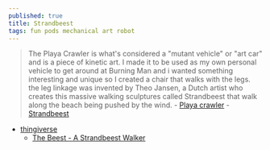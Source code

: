 ```yaml
---
published: true
title: Strandbeest
tags: fun pods mechanical art robot
---
```

> The Playa Crawler is what's considered a "mutant vehicle" or "art car" and is a piece of kinetic art. I made it to be used as my own personal vehicle to get around at Burning Man and i wanted something interesting and unique so I created a chair that walks with the legs. the leg linkage was invented by Theo Jansen, a Dutch artist who creates this massive walking sculptures called Strandbeest that walk along the beach being pushed by the wind. - [Playa crawler](https://www.youtube.com/watch?v=TzehmObSjAE) - [Strandbeest](https://www.youtube.com/watch?v=LewVEF2B_pM) 

- [thingiverse](https://www.thingiverse.com/search?q=strandbeest&dwh=105dd6eb745aeb4)
	- [The Beest - A Strandbeest Walker](https://www.thingiverse.com/thing:2216204)
